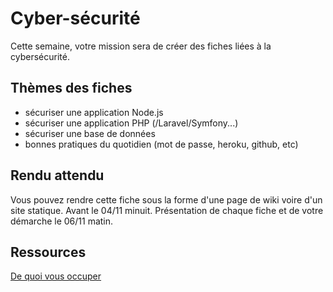 # Cyber-sécurité
Cette semaine, votre mission sera de créer des fiches liées à la cybersécurité. 

## Thèmes des fiches
* sécuriser une application Node.js
* sécuriser une application PHP (/Laravel/Symfony...)
* sécuriser une base de données
* bonnes pratiques du quotidien (mot de passe, heroku, github, etc)

## Rendu attendu
Vous pouvez rendre cette fiche sous la forme d'une page de wiki voire d'un site statique. 
Avant le 04/11 minuit.
Présentation de chaque fiche et de votre démarche le 06/11 matin.

## Ressources
[De quoi vous occuper](https://github.com/ldevernay/cybersecurite/wiki/Ressources)
